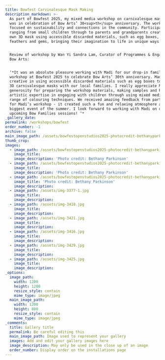 ```yaml
---
title: Bowfest Carvinalesque Mask Making
description_markdown: >-
  As part of Bowfest 2025, my mixed media workshop on carnivalesque mask making
  was in celebration of Bow Arts’ 30<sup>th</sup> anniversary. The workshop
  focused on sustainability and connections in the community. Participants
  ranging from small children through to parents and grandparents created their
  own 3D mask using accessible discarded materials, such as egg boxes, paint,
  feathers and gems, bringing their imagination to life in unique ways.


  Review of workshop by Wan Yi Sandra Lam, Curator of Programmes & Engagement,
  Bow Arts:


  ‘*It was an absolute pleasure working with Madi for our drop-in family
  workshop at Bowfest 2025 to celebrate Bow Arts’ 30th anniversary. Madi is very
  creative in using accessible discarded materials such as egg boxes to create
  3D carnivalesque masks with our local families. I really appreciate Madi’s
  generosity for preparing the workshop materials, making samples and her
  artistic expertise in engaging with children through using mixed media and a
  range of colouring techniques. We received amazing feedback from participants
  for Madi’s workshop - it created such a fun and relaxing atmosphere at our
  biggest event of the summer. I look forward to working with Madi on our
  upcoming Bow Families sessions! ‘*
_gallery_date:
permalink: /workshops/bowfest
order_number: -1
archive: false
main_image_path: /assets/bowfestopenstudios2025-photocredit-bethanyparkinson-045-4.jpg
thumb_crop:
images:
  - image_path: /assets/bowfestopenstudios2025-photocredit-bethanyparkinson-045-5.jpg
    image_title:
    image_description: 'Photo credit: Bethany Parkinson'
  - image_path: /assets/bowfestopenstudios2025-photocredit-bethanyparkinson-084-6.jpg
    image_title:
    image_description: 'Photo credit: Bethany Parkinson'
  - image_path: /assets/bowfestopenstudios2025-photocredit-bethanyparkinson-086-1.jpg
    image_title: 'Photo credit: Bethany Parkinson'
    image_description:
  - image_path: /assets/img-3377-1.jpg
    image_title:
    image_description:
  - image_path: /assets/img-3418.jpg
    image_title:
    image_description:
  - image_path: /assets/img-3421.jpg
    image_title:
    image_description:
  - image_path: /assets/img-3416.jpg
    image_title:
    image_description:
  - image_path: /assets/img-3429.jpg
    image_title:
    image_description:
  - image_path: /assets/img-3425.jpg
    image_title:
    image_description:
_options:
  image_path:
    width: 1200
    height: 1200
    resize_style: contain
    mime_type: image/jpeg
  main_image_path:
    width: 1200
    height: 800
    resize_style: contain
    mime_type: image/jpeg
_comments:
  title: Gallery title
  permalink: Be careful editing this
  main_image_path: Image used to represent your gallery
  images: Add and edit your gallery images here
  image_description: May only be used in the close up of an image
  order_number: Display order on the installations page
---
```

